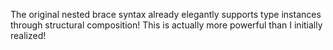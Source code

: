 The original nested brace syntax already elegantly supports type instances through structural composition! This is actually more powerful than I initially realized!